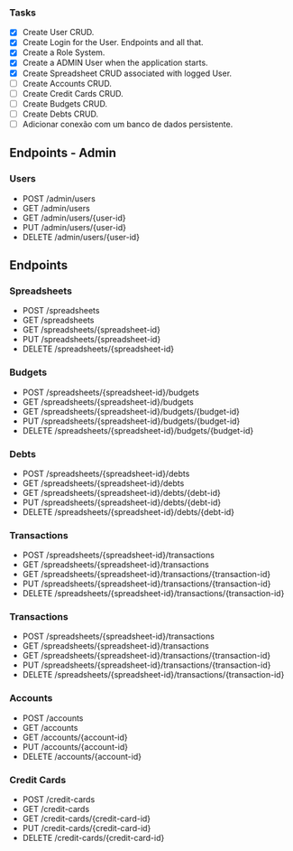 ### Tasks

- [x] Create User CRUD.
- [x] Create Login for the User. Endpoints and all that.
- [x] Create a Role System.
- [x] Create a ADMIN User when the application starts.
- [x] Create Spreadsheet CRUD associated with logged User.
- [ ] Create Accounts CRUD.
- [ ] Create Credit Cards CRUD.
- [ ] Create Budgets CRUD.
- [ ] Create Debts CRUD.
- [ ] Adicionar conexão com um banco de dados persistente.

## Endpoints - Admin

### Users

- POST		/admin/users
- GET		/admin/users
- GET		/admin/users/{user-id}
- PUT		/admin/users/{user-id}
- DELETE	/admin/users/{user-id}

## Endpoints

### Spreadsheets

- POST		/spreadsheets
- GET		/spreadsheets
- GET		/spreadsheets/{spreadsheet-id}
- PUT		/spreadsheets/{spreadsheet-id}
- DELETE	/spreadsheets/{spreadsheet-id} 

### Budgets

- POST		/spreadsheets/{spreadsheet-id}/budgets
- GET		/spreadsheets/{spreadsheet-id}/budgets
- GET		/spreadsheets/{spreadsheet-id}/budgets/{budget-id}
- PUT		/spreadsheets/{spreadsheet-id}/budgets/{budget-id}
- DELETE	/spreadsheets/{spreadsheet-id}/budgets/{budget-id}

### Debts

- POST		/spreadsheets/{spreadsheet-id}/debts
- GET		/spreadsheets/{spreadsheet-id}/debts
- GET		/spreadsheets/{spreadsheet-id}/debts/{debt-id}
- PUT		/spreadsheets/{spreadsheet-id}/debts/{debt-id}
- DELETE	/spreadsheets/{spreadsheet-id}/debts/{debt-id}

### Transactions

- POST		/spreadsheets/{spreadsheet-id}/transactions
- GET		/spreadsheets/{spreadsheet-id}/transactions
- GET		/spreadsheets/{spreadsheet-id}/transactions/{transaction-id}
- PUT		/spreadsheets/{spreadsheet-id}/transactions/{transaction-id}
- DELETE	/spreadsheets/{spreadsheet-id}/transactions/{transaction-id}

### Transactions

- POST		/spreadsheets/{spreadsheet-id}/transactions
- GET		/spreadsheets/{spreadsheet-id}/transactions
- GET		/spreadsheets/{spreadsheet-id}/transactions/{transaction-id}
- PUT		/spreadsheets/{spreadsheet-id}/transactions/{transaction-id}
- DELETE	/spreadsheets/{spreadsheet-id}/transactions/{transaction-id}

### Accounts

- POST        /accounts
- GET         /accounts
- GET         /accounts/{account-id}
- PUT         /accounts/{account-id}
- DELETE      /accounts/{account-id}

### Credit Cards

- POST        /credit-cards
- GET         /credit-cards
- GET         /credit-cards/{credit-card-id}
- PUT         /credit-cards/{credit-card-id}
- DELETE      /credit-cards/{credit-card-id}